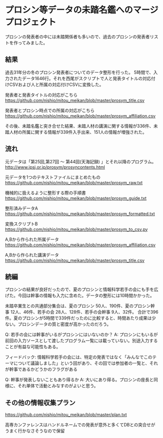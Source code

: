 # プロシン等データの未踏名鑑へのマージプロジェクト

プロシンの発表者の中には未踏関係者も多いので、過去のプロシンの発表者リストを作ってみました。 

## 結果

過去31年分の冬のプロシン発表者についてのデータ整形を行った。
5時間で、入力されたデータ1646行。それを西尾がスクリプトで人と発表タイトルの対応付けCSVおよび人と所属の対応付けCSVに変換した。

発表者と発表タイトルの対応がこちら https://github.com/nishio/mitou_meikan/blob/master/prosym_title.csv

発表者とプロシン時点での所属の対応がこちら https://github.com/nishio/mitou_meikan/blob/master/prosym_affiliation.csv

その後、未踏名鑑と突き合せた結果、未踏人材の講演に関する情報が336件、未踏人材の所属に関する情報が339件入手出来、151人の情報が増強された。

## 流れ

元データは「第25回,第27回 ～ 第44回(天海記録) 」とそれ以降のプログラム。 http://www.ipsj.or.jp/prosym/prosyncontents.html

元データを1つのテキストファイルにまとめたもの https://github.com/nishio/mitou_meikan/blob/master/prosym_raw.txt

機械的に扱えるように整形する際の手順書 https://github.com/nishio/mitou_meikan/blob/master/prosym_guide.txt

整形済みデータA https://github.com/nishio/mitou_meikan/blob/master/prosym_formatted.txt

変換スクリプトB https://github.com/nishio/mitou_meikan/blob/master/prosym_to_csv.py

A,Bから作られた所属データ https://github.com/nishio/mitou_meikan/blob/master/prosym_affiliation.csv

A,Bから作られた講演データ https://github.com/nishio/mitou_meikan/blob/master/prosym_title.csv

## 続編

プロシンの結果が良好だったので、夏のプロシンと情報科学若手の会にも手を広げた。今回は幹事の情報も入力に含めた。データの整形には10時間かかった。

未踏卒業生との共通部分集合は、夏のプロシン 50人、190件、夏のプロシン幹事 12人、46件、若手の会 28人、128件、若手の会幹事 9人、32件。
合計で396件。夏のプロシンが5時間で339件だったのに比較すると、時間あたり成果は少ない。プロシンデータの質と密度が高かったのだろう。

Q: 若手の会には幹事がいるがプロシンにはいないのか？ A: プロシンにもいるが前回の入力ソースとして渡したプログラム一覧には載っていない。別途入力することが有益な可能性もある。

フィードバック: 情報科学若手の会には、特定の発表ではなく「みんなでこのテーマについて議論しました」という回があり、その回では参加者の一覧と、それが幹事であるかどうかのフラグがある

Q: 幹事が発表しないこともあり得るか A: 大いにあり得る。プロシンの座長と同様に、それ単体で活動とみなすのがよいと思う。

## その他の情報収集プラン

https://github.com/nishio/mitou_meikan/blob/master/plan.txt

高専カンファレンスはハンドルネームでの発表が意外と多くてDBとの突合せがうまく行かなさそうなので保留
